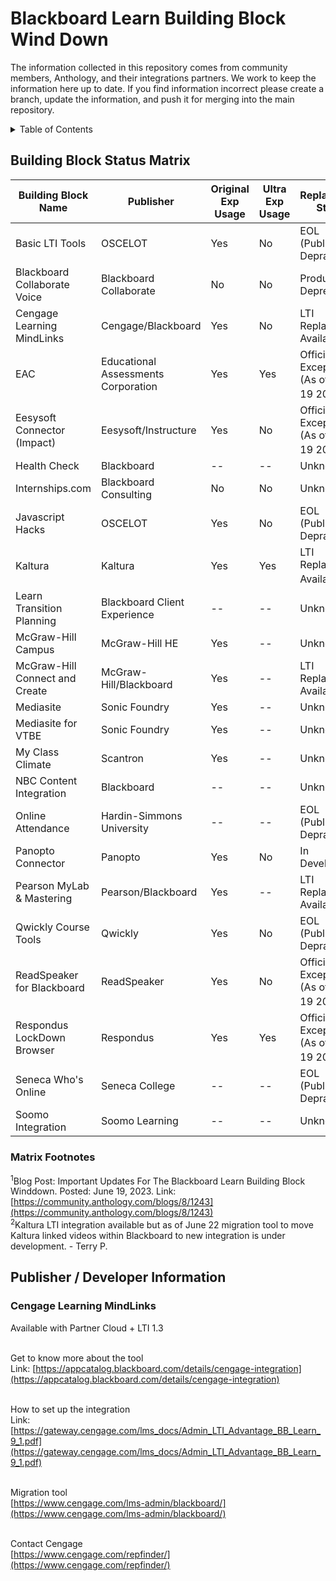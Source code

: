 # Blackboard Learn Building Block Wind Down

The information collected in this repository comes from community members, Anthology, and their integrations partners. We work to keep the information here up to date. If you find information incorrect please create a branch, update the information, and push it for merging into the main repository.

<!-- TABLE OF CONTENTS -->
<details>
  <summary>Table of Contents</summary>
  <ol>
    <li>
      <a href="#about-the-project">About The Project</a>
      <ul>
        <li><a href="#building-block-status-matrix">Building Block Status Matrix</a></li>
      </ul>
    </li>
    <li>
      <a href="#publisher-developer-information">Publisher / Developer Information</a>
      <ul>
        <li><a href="#Cengage-Learning-MindLinks">Cengage Learning MindLinks</a></li>
        <li><a href="#installation">Installation</a></li>
      </ul>
    </li>
    <!--<li><a href="#usage">Usage</a></li>
    <li><a href="#roadmap">Roadmap</a></li>
    <li><a href="#contributing">Contributing</a></li>
    <li><a href="#license">License</a></li>
    <li><a href="#contact">Contact</a></li>
    <li><a href="#acknowledgments">Acknowledgments</a></li>-->
  </ol>
</details>

## Building Block Status Matrix


| Building Block Name | Publisher | Original Exp Usage | Ultra Exp Usage | Replacement Status | Support Resources |
|---------------------|-----------|--------------------|-----------------|--------------------|-------------------|
|Basic LTI Tools      |OSCELOT    |Yes                 |No               |EOL (Publisher Depracated) |            |
|Blackboard Collaborate Voice |Blackboard Collaborate |No |No |Product Deprecated |                               |
|Cengage Learning MindLinks |Cengage/Blackboard |Yes |No |LTI Replacement Available |                             |
|EAC |Educational Assessments Corporation |Yes |Yes |Official Exception (As of June 19 2023)<sup>1</sup> |        |
|Eesysoft Connector (Impact) |Eesysoft/Instructure |Yes |No |Official Exception (As of June 19 2023)<sup>1</sup> ||
|Health Check |Blackboard |-- |-- |Unknown |                                                                      |
|Internships.com |Blackboard Consulting |No |No |Unknown |                                                        |
|Javascript Hacks |OSCELOT |Yes |No |EOL (Publisher Depracated) |                                                 |
|Kaltura |Kaltura |Yes |Yes |LTI Replacement Available<sup>2</sup> |                                              |
|Learn Transition Planning |Blackboard Client Experience |-- |-- |Unknown |                                       |
|McGraw-Hill Campus |McGraw-Hill HE |Yes |-- |Unknown |                                                           |
|McGraw-Hill Connect and Create |McGraw-Hill/Blackboard |Yes |-- |LTI Replacement Available |                     |
|Mediasite |Sonic Foundry |Yes |-- |Unknown |                                                                     |
|Mediasite for VTBE |Sonic Foundry |Yes |-- |Unknown |                                                            |
|My Class Climate |Scantron |Yes |-- |Unknown |                                                                   |
|NBC Content Integration |Blackboard |-- |-- |Unknown |                                                           |
|Online Attendance |Hardin-Simmons University |-- |-- |EOL (Publisher Depracated) |                               |
|Panopto Connector |Panopto |Yes |No |In Development |                                                            |
|Pearson MyLab & Mastering |Pearson/Blackboard |Yes |-- |LTI Replacement Available |                              |
|Qwickly Course Tools |Qwickly |Yes |No |EOL (Publisher Depracated) |                                             |
|ReadSpeaker for Blackboard |ReadSpeaker |Yes |No |Official Exception (As of June 19 2023)<sup>1</sup> |          |
|Respondus LockDown Browser |Respondus |Yes |Yes |Official Exception (As of June 19 2023)<sup>1</sup> |           |
|Seneca Who's Online |Seneca College |-- |-- |EOL (Publisher Depracated) |                                        |
|Soomo Integration |Soomo Learning |-- |-- |Unknown |                                                             |



### Matrix Footnotes
<sup>1</sup>Blog Post: Important Updates For The Blackboard Learn Building Block Winddown. Posted: June 19, 2023. Link: [https://community.anthology.com/blogs/8/1243](https://community.anthology.com/blogs/8/1243)<br>
<sup>2</sup>Kaltura LTI integration available but as of June 22 migration tool to move Kaltura linked videos within Blackboard to new integration is under development. - Terry P.<br>


## Publisher / Developer Information

### Cengage Learning MindLinks

Available with Partner Cloud + LTI 1.3<br><br>

Get to know more about the tool <br>
Link: [https://appcatalog.blackboard.com/details/cengage-integration](https://appcatalog.blackboard.com/details/cengage-integration)<br><br>

How to set up the integration <br>
Link: [https://gateway.cengage.com/lms_docs/Admin_LTI_Advantage_BB_Learn_9_1.pdf](https://gateway.cengage.com/lms_docs/Admin_LTI_Advantage_BB_Learn_9_1.pdf)<br><br>

Migration tool <br>
[https://www.cengage.com/lms-admin/blackboard/](https://www.cengage.com/lms-admin/blackboard/)<br><br>

Contact Cengage <br>
[https://www.cengage.com/repfinder/](https://www.cengage.com/repfinder/)<br><br>

